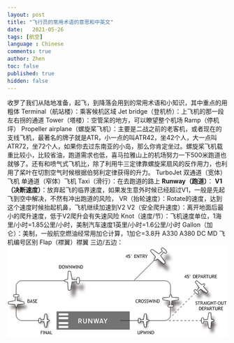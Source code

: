 ```yaml
---
layout: post
title: "飞行员的常用术语的意思和中英文"
date:   2021-05-26
tags: [航空]
language : Chinese
comments: true
author: Zhen
toc: false
published: true
hidden: false
---
```

收罗了我们从陆地准备，起飞，到降落会用到的常用术语和小知识，其中重点的用粗体
Terminal（航站楼）：乘客候机区域
Jet bridge（登机桥）：上飞机的那一段左右拐的通道
Tower（塔楼）：空管呆的地方，可以瞭望整个机场
Ramp（停机坪）
Propeller airplane（螺旋桨飞机）：主要是二战之前的老客机，或者现在的支线飞机，最著名的牌子就是ATR，小一点的叫ATR42，坐42个人，大一点叫ATR72，坐72个人，如果你去过东南亚的小岛，那么你肯定坐过。螺旋桨飞机载重比较小，比较省油，跑道需求也低，喜马拉雅山上的机场努力一下500米跑道也就够了。还有和喷气式飞机比，除了利用牛三定律靠螺旋桨扇风的反作用力，也利用了桨叶在切割空气时候根据伯努利定律获得的升力。
TurboJet
双通道（宽体）飞机
单通道（窄体）飞机
Taxi（滑行）：在去跑道的路上
**Runway（跑道）**：
**V1（决断速度）**：放弃起飞的临界速度，如果发生意外时候已经超过V1，一般是先起飞到空中解决，不然有冲出跑道的风险，
VR（抬轮速度）：Rotate的速度，达到这个速度时候抬起机鼻，飞机继续加速到V2
V2（安全爬升速度）：离开地面后最小的爬升速度，低于V2爬升会有失速风险
Knot（速度/节）：飞机速度单位，1海里/小时=1.85公里/小时，美制汽车速度1英里/小时=1.6公里/小时
Gallon（加仑）：美制，一般航空燃油经常用加仑计算，1加仑=3.8升
A330
A380
DC
MD
飞机编号区别
Flap（襟翼）襟翼
三边/五边：
![enter image description here](https://github.com/hytvszz/hytvszz.github.io/raw/master/images/%E6%9C%BA%E5%9C%BA%E4%BA%94%E8%BE%B9%E5%9B%BE.jpg)


<!--stackedit_data:
eyJoaXN0b3J5IjpbLTE3NTk4MjgzNjQsMzQ4MDAxMTIyLC0xMz
c1ODYwOTg2LC0xMjgyNDM2NDQ0LC02MzY1OTE5NjksMzgzNDg1
NDk5LC0yOTk5ODc4MTksLTUxMzkyMzc4MywxNTg4NTQzNTAsLT
EzOTYxMzM1OTksLTYxOTA5NzMwMSwtOTA3NDQ0MzIsLTEzNTI3
NDQxNTIsNDY0OTkxMTU3XX0=
-->